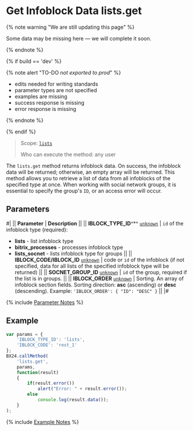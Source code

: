# Get Infoblock Data lists.get

{% note warning "We are still updating this page" %}

Some data may be missing here — we will complete it soon.

{% endnote %}

{% if build == 'dev' %}

{% note alert "TO-DO _not exported to prod_" %}

- edits needed for writing standards
- parameter types are not specified
- examples are missing
- success response is missing
- error response is missing

{% endnote %}

{% endif %}

> Scope: [`lists`](../../scopes/permissions.md)
>
> Who can execute the method: any user

The `lists.get` method returns infoblock data. On success, the infoblock data will be returned; otherwise, an empty array will be returned. This method allows you to retrieve a list of data from all infoblocks of the specified type at once. When working with social network groups, it is essential to specify the group's `ID`, or an access error will occur.

## Parameters
#|
|| **Parameter** | **Description** ||
|| **IBLOCK_TYPE_ID**^*^
[`unknown`](../../data-types.md) | `id` of the infoblock type (required):
- **lists** - list infoblock type
- **bitrix_processes** - processes infoblock type
- **lists_socnet** - lists infoblock type for groups ||
|| **IBLOCK_CODE/IBLOCK_ID**
[`unknown`](../../data-types.md) | code or `id` of the infoblock (if not specified, data for all lists of the specified infoblock type will be returned) ||
|| **SOCNET_GROUP_ID**
[`unknown`](../../data-types.md) | `id` of the group, required if the list is in groups. ||
|| **IBLOCK_ORDER**
[`unknown`](../../data-types.md) | Sorting. An array of infoblock section fields. Sorting direction: **asc** (ascending) or **desc** (descending). Example: 
`'IBLOCK_ORDER': { "ID": "DESC" }` ||
|#

{% include [Parameter Notes](../../../_includes/required.md) %}

## Example

```js
var params = {
    'IBLOCK_TYPE_ID': 'lists',
    'IBLOCK_CODE': 'rest_1'
};
BX24.callMethod(
    'lists.get',
    params,
    function(result)
    {
        if(result.error())
            alert("Error: " + result.error());
        else
            console.log(result.data());
    }
);
```

{% include [Example Notes](../../../_includes/examples.md) %}